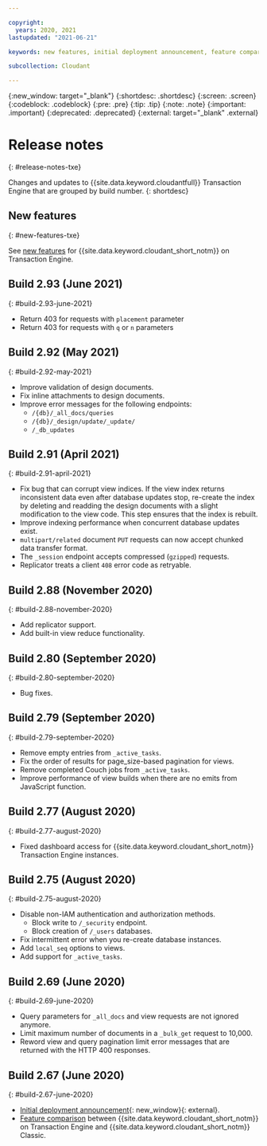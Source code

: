 ```yaml
---

copyright:
  years: 2020, 2021
lastupdated: "2021-06-21"

keywords: new features, initial deployment announcement, feature comparison, 2.75, 2.69, 2.67, 2.77, 2.78. 2.79, 2.80, 2.88, 2.91

subcollection: Cloudant

---
```


{:new_window: target="_blank"}
{:shortdesc: .shortdesc}
{:screen: .screen}
{:codeblock: .codeblock}
{:pre: .pre}
{:tip: .tip}
{:note: .note}
{:important: .important}
{:deprecated: .deprecated}
{:external: target="_blank" .external}

<!-- Acrolinx: 2020-12-23 -->

# Release notes
{: #release-notes-txe}

Changes and updates to {{site.data.keyword.cloudantfull}} Transaction Engine that are grouped by build number.
{: shortdesc}

## New features
{: #new-features-txe}

See [new features](https://www.ibm.com/cloud/blog/announcements/ibm-cloudant-on-transaction-engine) for {{site.data.keyword.cloudant_short_notm}} on Transaction Engine.

## Build 2.93 (June 2021)
{: #build-2.93-june-2021}

- Return 403 for requests with `placement` parameter
- Return 403 for requests with `q` or `n` parameters

## Build 2.92 (May 2021)
{: #build-2.92-may-2021}

- Improve validation of design documents.
- Fix inline attachments to design documents.
- Improve error messages for the following endpoints:
  - `/{db}/_all_docs/queries`
  - `/{db}/_design/update/_update/`
  - `/_db_updates`

## Build 2.91 (April 2021)
{: #build-2.91-april-2021}

 - Fix bug that can corrupt view indices. If the view index returns inconsistent data even after database updates stop, re-create the index by deleting and readding the design documents with a slight modification to the view code. This step ensures that the index is rebuilt.
 - Improve indexing performance when concurrent database updates exist.
 - `multipart/related` document `PUT` requests can now accept chunked data transfer format.
 - The `_session` endpoint accepts compressed (`gzipped`) requests.
 - Replicator treats a client `408` error code as retryable.

## Build 2.88 (November 2020)
{: #build-2.88-november-2020}

- Add replicator support.
- Add built-in view reduce functionality.

## Build 2.80 (September 2020)
{: #build-2.80-september-2020}

- Bug fixes.

## Build 2.79 (September 2020)
{: #build-2.79-september-2020}

- Remove empty entries from `_active_tasks`.
- Fix the order of results for page_size-based pagination for views.
- Remove completed Couch jobs from `_active_tasks`.
- Improve performance of view builds when there are no emits from JavaScript function.

## Build 2.77 (August 2020)
{: #build-2.77-august-2020}

- Fixed dashboard access for {{site.data.keyword.cloudant_short_notm}} Transaction Engine instances.

## Build 2.75 (August 2020)
{: #build-2.75-august-2020}

- Disable non-IAM authentication and authorization methods.
  - Block write to `/_security` endpoint.
  - Block creation of `/_users` databases.
- Fix intermittent error when you re-create database instances.
- Add `local_seq` options to views.
- Add support for `_active_tasks`.

## Build 2.69 (June 2020)
{: #build-2.69-june-2020}

- Query parameters for `_all_docs` and view requests are not ignored anymore.
- Limit maximum number of documents in a `_bulk_get` request to 10,000.
- Reword view and query pagination limit error messages that are returned with the HTTP 400 responses.

## Build 2.67 (June 2020)
{: #build-2.67-june-2020}

- [Initial deployment announcement](https://www.ibm.com/cloud/blog/announcements/ibm-cloudant-on-transaction-engine){: new_window}{: external}.
- [Feature comparison](/docs/Cloudant?topic=Cloudant-feature-comparison) between {{site.data.keyword.cloudant_short_notm}} on Transaction Engine and {{site.data.keyword.cloudant_short_notm}} Classic.

